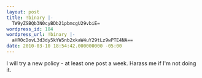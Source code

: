 ```yaml
---
layout: post
title: !binary |-
  TW9yZSBQb3N0cyBDb21pbmcgU29vbiE=
wordpress_id: 184
wordpress_url: !binary |-
  aHR0cDovL3d3dy5kYW5nb2xkaW4uY29tLz9wPTE4NA==
date: 2010-03-10 18:54:42.000000000 -05:00
---
```

I will try a new policy - at least one post a week. Harass me if I'm not doing it.
